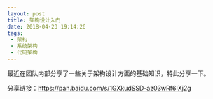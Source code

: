 ```yaml
---
layout: post
title: 架构设计入门
date: 2018-04-23 19:14:26
tags:
 - 架构
 - 系统架构
 - 代码架构
---
```


最近在团队内部分享了一些关于架构设计方面的基础知识，特此分享一下。

<!-- more -->

分享链接：<https://pan.baidu.com/s/1GXkudSSD-az03wRf6IXj2g>